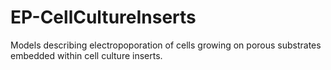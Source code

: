 # EP-CellCultureInserts
Models describing electropoporation of cells growing on porous substrates embedded within cell culture inserts. 
